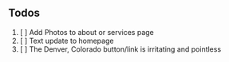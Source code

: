 ## Todos
1. [ ] Add Photos to about or services page
2. [ ] Text update to homepage
3. [ ] The Denver, Colorado button/link is irritating and pointless 
